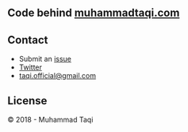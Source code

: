 ## Code behind [muhammadtaqi.com](http://muhammadtaqi.com)

## Contact

* Submit an [issue](https://github.com/muhammadtaqi/muhammadtaqi.github.io/issues)
* [Twitter](https://twitter.com/_muhammadtaqi/)
* taqi.official@gmail.com

## License

&copy; 2018 - Muhammad Taqi
